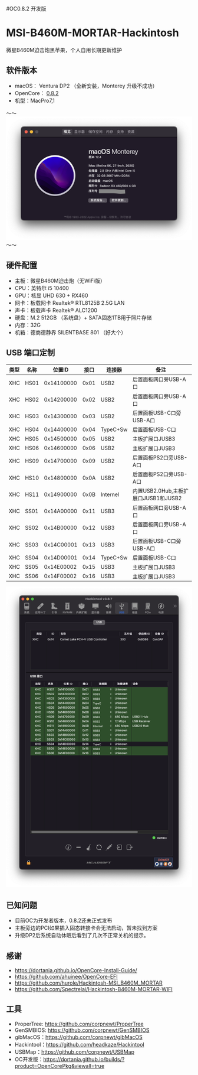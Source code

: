 #OC0.8.2 开发版

# MSI-B460M-MORTAR-Hackintosh
微星B460M迫击炮黑苹果，个人自用长期更新维护

## 软件版本
* macOS： Ventura DP2 （全新安装，Monterey 升级不成功）
* OpenCore： [0.8.2](https://github.com/dortania/build-repo/releases/download/OpenCorePkg-e733af2/OpenCore-0.8.2-RELEASE.zip)
* 机型：MacPro7,1

～～![macOS](macOS.png)～～

## 硬件配置
* 主板：微星B460M迫击炮（无WiFi版） 
* CPU：英特尔 i5 10400
* GPU：核显 UHD 630 + RX460
* 网卡：板载网卡 Realtek® RTL8125B 2.5G LAN
* 声卡：板载声卡 Realtek® ALC1200
* 硬盘：M.2 512GB （系统盘）+ SATA固态1TB用于照片存储
* 内存：32G
* 机箱：德商德静界 SILENTBASE 801 （好大个）

## USB 端口定制
|类型	|名称	    |位置ID	    |接口	|连接器	    |备注|
|------|--------|----------|--------|-----------|--------------|
|XHC	|HS01	|0x14100000	|0x01	|USB2	    |后置面板网口旁USB-A口|
|XHC	|HS02	|0x14200000	|0x02	|USB2	    |后置面板网口旁USB-A口|
|XHC	|HS03	|0x14300000	|0x03	|USB2	    |后置面板USB-C口旁USB-A口|
|XHC	|HS04	|0x14400000	|0x04	|TypeC+Sw	|后置面板USB-C口|
|XHC	|HS05	|0x14500000	|0x05	|USB2	    |主板扩展口JUSB3|
|XHC	|HS06	|0x14600000	|0x06	|USB2	    |主板扩展口JUSB3|
|XHC	|HS09	|0x14700000	|0x09	|USB2	    |后置面板PS2口旁USB-A口|
|XHC	|HS10	|0x14800000	|0x0A	|USB2	    |后置面板PS2口旁USB-A口|
|XHC	|HS11	|0x14900000	|0x0B	|Internel	|内置USB2.0Hub,主板扩展口JUSB1和JUSB2|
|XHC	|SS01	|0x14A00000	|0x11	|USB3	    |后置面板网口旁USB-A口|
|XHC	|SS02	|0x14B00000	|0x12	|USB3	    |后置面板网口旁USB-A口|
|XHC	|SS03	|0x14C00001	|0x13	|USB3	    |后置面板USB-C口旁USB-A口|
|XHC	|SS04	|0x14D00001	|0x14	|TypeC+Sw	|后置面板USB-C口|
|XHC	|SS05	|0x14E00002	|0x15	|USB3	    |主板扩展口JUSB3|
|XHC	|SS06	|0x14F00002	|0x16	|USB3	    |主板扩展口JUSB3|

![USBPorts](OC0.7.8USBPorts.png)

## 已知问题
* 目前OC为开发者版本，0.8.2还未正式发布
* 主板旁边的PCI如果插入固态转接卡会无法启动，暂未找到方案
* 升级DP2后系统自动休眠后看到了几次不正常关机的提示。

## 感谢
* https://dortania.github.io/OpenCore-Install-Guide/
* https://github.com/ahuinee/OpenCore-EFI
* https://github.com/hurole/Hackintosh-MSI_B460M_MORTAR
* https://github.com/Spectrelai/Hackintosh-B460M-MORTAR-WIFI

## 工具
* ProperTree: https://github.com/corpnewt/ProperTree
* GenSMBIOS: https://github.com/corpnewt/GenSMBIOS
* gibMacOS：https://github.com/corpnewt/gibMacOS
* Hackintool：https://github.com/headkaze/Hackintool
* USBMap：https://github.com/corpnewt/USBMap
* OC开发版：https://dortania.github.io/builds/?product=OpenCorePkg&viewall=true